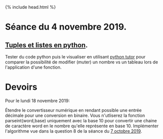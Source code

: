 {% include head.html %}

# Séance du 4 novembre 2019.

## [Tuples et listes en python](https://pixees.fr/informatiquelycee/n_site/nsi_prem_pythonSequence.html).

Tester du code python puis le visualiser en utilisant [python tutor](http://pythontutor.com/visualize.html#mode=edit) pour comparer la possibilité de modifier (muter) un nombre vs un tableau lors de l'application d'une fonction. 

# Devoirs

Pour le lundi 18 novembre 2019:

Étendre le convertisseur numérique en rendant possible une entrée décimale pour une conversion en binaire. Vous n'utliserez la fonction parseint(word,base) uniquement avec la base 10 pour convertir une chaine de caractère word en le nombre qu'elle représente en base 10. Implémenter l'algorithme vue dans la question 8 de la séance du [7 octobre 2019](https://edisondelorgues.github.io/NSI/191007).
